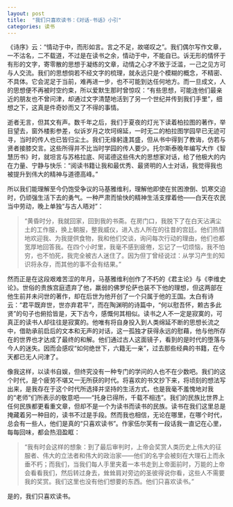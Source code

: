 ```yaml
---
layout: post
title:  "我们只喜欢读书：《对话·书话》小引"
categories: 读书
---
```



《诗序》云：“情动于中，而形如言。言之不足，故嗟叹之”。我们偶尔写作文章，一不沽名，二不载道，不过是在读书之余，情动于中，不能自已。诉无形的情怀于有形的文字，寄零散的思想于凝练的文章，动情之心才不致于泛滥，一己之见方可与人交流。我们的思想倘若不经文字的梳理，就永远只是个模糊的概念，不精密、不具体。它会泥足于当前，难再进一步，也不可能到达任何地方。而一旦成文，人的思想便不再被时空约束，所以爱默生那时曾惊叹：“有些思想，可能连他们最亲近的朋友也不曾问津，却通过文字清楚地活到了另一个世纪并传到我们手里”，细想之下，这真是件奇妙而又了不得的事情。

逝者无言，但其文有声。数千年之后，我们于夏夜的灯光下读着柏拉图的著作，举目望去，窗外楼影参差，似诉岁月之坎坷绵延，一时无二的柏拉图学园早已无迹可寻，当时的传人也已皆归尘土。我们无缘躬逢其盛，但从书中得到了教诲，仿若与贤者接膝交言。这些所得并不比当时学园的传人要少。托尔斯泰晚年编写大作《智慧历书》时，就坦言与苏格拉底、阿诺德这些伟大的思想家对话，给了他极大的内在力量、宁静与快乐：“阅读书籍让我和最优秀、最贤明的人士对话，我觉得我也被提升到伟大的精神与道德高峰。”

所以我们能理解至今仍饱受争议的马基雅维利，理解他即使在贫困潦倒、饥寒交迫时，仍顽强生活下去的勇气。一种严肃而愉快的精神生活支撑着他——白天在农民当中劳动，晚上单独“与古人晤对”：

> “黄昏时分，我就回家，回到我的书斋。在房门口，我脱下了在白天沾满尘土的工作服，换上朝服，整我威仪，进入古人所在的往昔的宫廷。他们热情地欢迎我、为我提供食物，我和他们交谈，询问每次行动的理由，他们也都宽厚地回答我。在四个小时里，我毫不感到疲倦，忘记了一切烦恼，我不怕穷，也不怕死，我完全被古人迷住了。因为但丁曾经说过：从学习产生的知识将永存，而其他的事不会有结果。”

然而正是在这段艰难苦涩的年月，马基雅维利创作了不朽的《君主论》与《李维史论》。世俗的贵族宫庭遗弃了他，羸弱的佛罗伦萨也装不下他的理想，但这两部在他生前并未问世的著作，却在后世为他开创了一个只属于他的王国。太白有诗云：“君平既弃世，世亦弃君平”，而在陶渊明的诗篇中，“何以慰吾怀，赖古多此贤”的句子也俯拾皆是，天下古今，感慨何其相似。读书之人不一定是寂寞的，可真正的读书人却往往是寂寞的。他唯有将自身投入到人类绵延不断的思想长流之中，借助承前启后的文本和无声的对话，这一孤独才获得永远的慰藉，他与他所存在的世界也才达成了最终的和解。他们通过古人这面镜子，看到的是时代的堕落与今人的迷失。因而会感叹“如何绝世下，六籍无一亲”，过去那些经典的书籍，在今天都已无人问津了。

像我这样，以读书自娱，但终究没有一种专门的学问的人也不在少数吧。我们的这个时代，是个疲劳不堪又一无所获的时代。将喜欢的书文抄下来，将顷刻的想法写出来，是我存在于这个时代所选择并坚持的生活方式，也是我毫不羞愧地对我的“老师”们所表示的敬意吧——“托身已得所，千载不相违”。我们的民族比世界上任何民族都更看重文章，但却不是一个为读书而读书的民族。读书在我们这里总是掩藏着另一种目的，读书不过是手段。然而我也相信，无论在哪里，在哪个时代，总会有一些人，他们是真的“只喜欢读书”。作家伍尔芙有一段话我一直记在心里，每每回味，都会热泪盈眶：

> “我有时会这样的想象：到了最后审判时，上帝会奖赏人类历史上伟大的征服者、伟大的立法者和伟大的政治家——他们的名字会被刻在大理石上而永垂不朽；而我们，当我们每人手里夹着一本书走到上帝面前时，万能的上帝会看看我们，然后转过身去，耸耸肩对旁边的圣彼得说你看，这些人不需要我的奖赏。我们这里也没有他们想要的东西。他们只喜欢读书。”

是的，我们只喜欢读书。
